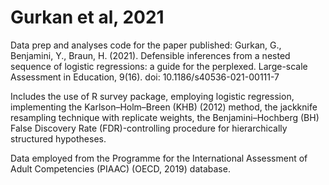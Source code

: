 # Gurkan et al, 2021

Data prep and analyses code for the paper published:
Gurkan, G., Benjamini, Y., Braun, H. (2021). Defensible inferences from a nested sequence of logistic regressions: a
guide for the perplexed. Large-scale Assessment in Education, 9(16). doi: 10.1186/s40536-021-00111-7

Includes the use of R survey package, employing logistic regression, implementing the  Karlson–Holm–Breen (KHB) (2012) method, the jackknife resampling technique with replicate weights, the Benjamini–Hochberg (BH) False Discovery Rate (FDR)-controlling procedure for hierarchically structured hypotheses.

Data employed from the Programme for the International Assessment of Adult Competencies (PIAAC) (OECD, 2019) database.
